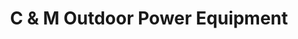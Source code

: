 ---
title: "C & M Outdoor Power Equipment"
url: /denham-springs/c-and-m-outdoor-power-equipment/
shop: hardware
---
